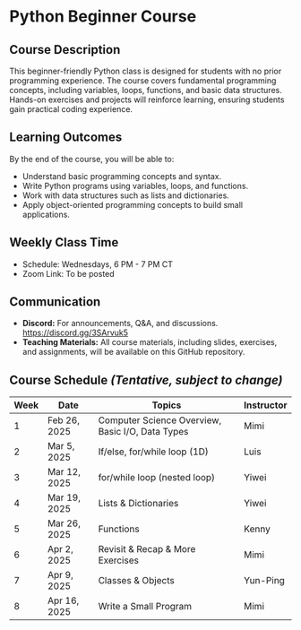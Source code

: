 # Python Beginner Course

## Course Description
This beginner-friendly Python class is designed for students with no prior programming experience. The course covers fundamental programming concepts, including variables, loops, functions, and basic data structures. Hands-on exercises and projects will reinforce learning, ensuring students gain practical coding experience.

## Learning Outcomes
By the end of the course, you will be able to:
- Understand basic programming concepts and syntax.
- Write Python programs using variables, loops, and functions.
- Work with data structures such as lists and dictionaries.
- Apply object-oriented programming concepts to build small applications.

## Weekly Class Time
- Schedule: Wednesdays, 6 PM - 7 PM CT
- Zoom Link: To be posted
  
## Communication
- **Discord:** For announcements, Q&A, and discussions. https://discord.gg/3SArvuk5
- **Teaching Materials:** All course materials, including slides, exercises, and assignments, will be available on this GitHub repository.

## Course Schedule *(Tentative, subject to change)*

| Week  | Date         | Topics                         | Instructor |
|-------|-------------|--------------------------------|------------|
| 1     | Feb 26, 2025 | Computer Science Overview, Basic I/O, Data Types | Mimi       |
| 2     | Mar 5, 2025  | If/else, for/while loop (1D)  | Luis       |
| 3     | Mar 12, 2025 | for/while loop (nested loop)  | Yiwei      |
| 4     | Mar 19, 2025 | Lists & Dictionaries          | Yiwei      |
| 5     | Mar 26, 2025 | Functions                     | Kenny      |
| 6     | Apr 2, 2025  | Revisit & Recap & More Exercises | Mimi   |
| 7     | Apr 9, 2025  | Classes & Objects             | Yun-Ping   |
| 8     | Apr 16, 2025 | Write a Small Program        | Mimi       |
